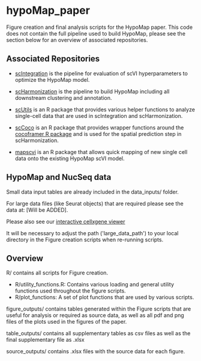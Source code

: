 # hypoMap_paper

Figure creation and final analysis scripts for the HypoMap paper. This code does not contain the full pipeline used to build HypoMap, please see the section below for an overview of associated repositories. 

## Associated Repositories

- [scIntegration](https://github.com/lsteuernagel/scIntegration) is the pipeline for evaluation of scVI hyperparameters to optimize the HypoMap model.

- [scHarmonization](https://github.com/lsteuernagel/scHarmonization) is the pipeline to build HypoMap including all downstream clustering and annotation. 

- [scUtils](https://github.com/lsteuernagel/scUtils) is an R package that provides various helper functions to analyze single-cell data that are used in  scIntegration and scHarmonization.

- [scCoco](https://github.com/lsteuernagel/scCoco) is an R package that provides wrapper functions around the [cocoframer R package](https://github.com/AllenInstitute/cocoframer) and is used for the spatial prediction step in scHarmonization.

- [mapscvi](https://github.com/lsteuernagel/mapscvi) is an R package that allows quick mapping of new single cell data onto the existing HypoMap scVI model.

## HypoMap and NucSeq data

Small data input tables are already included in the data_inputs/ folder.

For large data files (like Seurat objects) that are required please see the data at: [Will be ADDED].

Please also see our [interactive cellxgene viewer](https://www.mrl.ims.medschl.cam.ac.uk)

It will be necessary to adjust the path ('large_data_path') to your local directory in the Figure creation scripts when re-running scripts.

## Overview

R/ contains all scripts for Figure creation.

- R/utility_functions.R: Contains various loading and general utility functions used throughout the figure scripts.
- R/plot_functions: A set of plot functions that are used by various scripts.

figure_outputs/ contains tables generated within the Figure scripts that are useful for analysis or required as source data, as well as all pdf and png files of the plots used in the figures of the paper.

table_outputs/ contains all supplementary tables as csv files as well as the final supplementary file as .xlsx

source_outputs/ contains .xlsx files with the source data for each figure.

